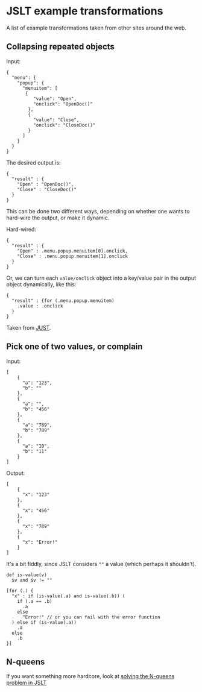 
# JSLT example transformations

A list of example transformations taken from other sites around the
web.

## Collapsing repeated objects

Input:

```
{
  "menu": {
    "popup": {
      "menuitem": [
       {
          "value": "Open",
          "onclick": "OpenDoc()"
        },
        {
          "value": "Close",
          "onclick": "CloseDoc()"
        }
      ]
    }
  }
}
```

The desired output is:

```
{
  "result" : {
    "Open" : "OpenDoc()",
    "Close" : "CloseDoc()"
  }
}
```

This can be done two different ways, depending on whether one wants to
hard-wire the output, or make it dynamic.

Hard-wired:

```
{
  "result" : {
    "Open" : .menu.popup.menuitem[0].onclick,
    "Close" : .menu.popup.menuitem[1].onclick
  }
}
```

Or, we can turn each `value/onclick` object into a key/value pair in
the output object dynamically, like this:

```
{
  "result" : {for (.menu.popup.menuitem)
    .value : .onclick
  }
}
```

Taken from [JUST](https://www.codeproject.com/Articles/1187172/JUST-JSON-Under-Simple-Transformation).


## Pick one of two values, or complain

Input:

```
[
    {
      "a": "123",
      "b": ""
    },
    {
      "a": "",
      "b": "456"
    },
    {
      "a": "789",
      "b": "789"
    },
    {
      "a": "10",
      "b": "11"
    }
]
```

Output:

```
[
    {
      "x": "123"
    },
    {
      "x": "456"
    },
    {
      "x": "789"
    },
    {
      "x": "Error!"
    }
]
```

It's a bit fiddly, since JSLT considers `""` a value (which perhaps it
shouldn't).

```
def is-value(v)
  $v and $v != ""

[for (.) {
  "x" : if (is-value(.a) and is-value(.b)) (
    if (.a == .b)
      .a
    else
      "Error!" // or you can fail with the error function
  ) else if (is-value(.a))
    .a
  else
    .b
}]
```

## N-queens

If you want something more hardcore, look at [solving the N-queens
problem in JSLT](queens.jslt)
